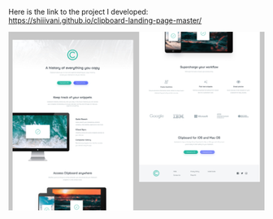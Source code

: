 Here is the link to the project I developed: https://shiiivani.github.io/clipboard-landing-page-master/

![Project Screenshot](images/preview.png)
